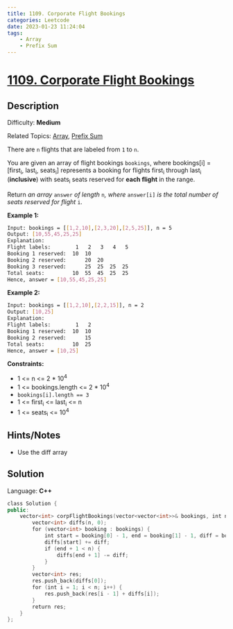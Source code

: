 ```yaml
---
title: 1109. Corporate Flight Bookings
categories: Leetcode
date: 2023-01-23 11:24:04
tags:
    - Array
    - Prefix Sum
---
```


# [1109\. Corporate Flight Bookings](https://leetcode.com/problems/corporate-flight-bookings/)

## Description

Difficulty: **Medium**

Related Topics: [Array](https://leetcode.com/tag/array/), [Prefix Sum](https://leetcode.com/tag/prefix-sum/)

There are `n` flights that are labeled from `1` to `n`.

You are given an array of flight bookings `bookings`, where bookings[i] = [first<sub>i</sub>, last<sub>i</sub>, seats<sub>i</sub>] represents a booking for flights first<sub>i</sub> through last<sub>i</sub> (**inclusive**) with seats<sub>i</sub> seats reserved for **each flight** in the range.

Return _an array_ `answer` _of length_ `n`_, where_ `answer[i]` _is the total number of seats reserved for flight_ `i`.

**Example 1:**

```bash
Input: bookings = [[1,2,10],[2,3,20],[2,5,25]], n = 5
Output: [10,55,45,25,25]
Explanation:
Flight labels:        1   2   3   4   5
Booking 1 reserved:  10  10
Booking 2 reserved:      20  20
Booking 3 reserved:      25  25  25  25
Total seats:         10  55  45  25  25
Hence, answer = [10,55,45,25,25]
```

**Example 2:**

```bash
Input: bookings = [[1,2,10],[2,2,15]], n = 2
Output: [10,25]
Explanation:
Flight labels:        1   2
Booking 1 reserved:  10  10
Booking 2 reserved:      15
Total seats:         10  25
Hence, answer = [10,25]

```

**Constraints:**

* 1 <= n <= 2 * 10<sup>4</sup>
* 1 <= bookings.length <= 2 * 10<sup>4</sup>
* `bookings[i].length == 3`
* 1 <= first<sub>i</sub> <= last<sub>i</sub> <= n
* 1 <= seats<sub>i</sub> <= 10<sup>4</sup>

## Hints/Notes

* Use the diff array

## Solution

Language: **C++**

```C++
class Solution {
public:
    vector<int> corpFlightBookings(vector<vector<int>>& bookings, int n) {
        vector<int> diffs(n, 0);
        for (vector<int> booking : bookings) {
            int start = booking[0] - 1, end = booking[1] - 1, diff = booking[2];
            diffs[start] += diff;
            if (end + 1 < n) {
                diffs[end + 1] -= diff;
            }
        }
        vector<int> res;
        res.push_back(diffs[0]);
        for (int i = 1; i < n; i++) {
            res.push_back(res[i - 1] + diffs[i]);
        }
        return res;
    }
};
```
